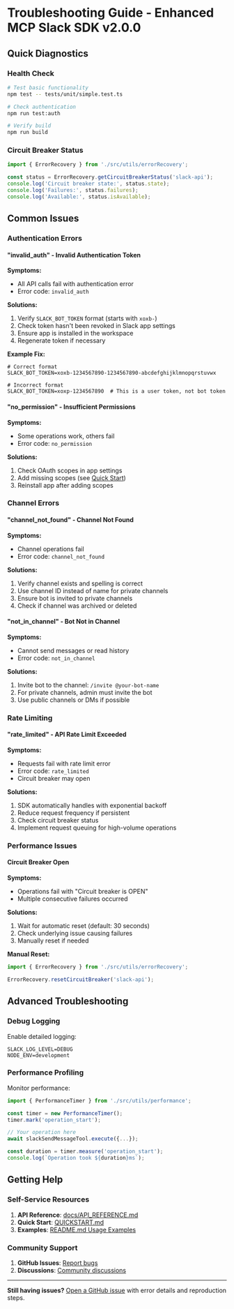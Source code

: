 # Troubleshooting Guide - Enhanced MCP Slack SDK v2.0.0

## Quick Diagnostics

### Health Check
```bash
# Test basic functionality
npm test -- tests/unit/simple.test.ts

# Check authentication
npm run test:auth

# Verify build
npm run build
```

### Circuit Breaker Status
```typescript
import { ErrorRecovery } from './src/utils/errorRecovery';

const status = ErrorRecovery.getCircuitBreakerStatus('slack-api');
console.log('Circuit breaker state:', status.state);
console.log('Failures:', status.failures);
console.log('Available:', status.isAvailable);
```

## Common Issues

### Authentication Errors

#### "invalid_auth" - Invalid Authentication Token
**Symptoms:**
- All API calls fail with authentication error
- Error code: `invalid_auth`

**Solutions:**
1. Verify `SLACK_BOT_TOKEN` format (starts with `xoxb-`)
2. Check token hasn't been revoked in Slack app settings
3. Ensure app is installed in the workspace
4. Regenerate token if necessary

**Example Fix:**
```env
# Correct format
SLACK_BOT_TOKEN=xoxb-1234567890-1234567890-abcdefghijklmnopqrstuvwx

# Incorrect format
SLACK_BOT_TOKEN=xoxp-1234567890  # This is a user token, not bot token
```

#### "no_permission" - Insufficient Permissions
**Symptoms:**
- Some operations work, others fail
- Error code: `no_permission`

**Solutions:**
1. Check OAuth scopes in app settings
2. Add missing scopes (see [Quick Start](../QUICKSTART.md#configure-oauth-scopes))
3. Reinstall app after adding scopes

### Channel Errors

#### "channel_not_found" - Channel Not Found
**Symptoms:**
- Channel operations fail
- Error code: `channel_not_found`

**Solutions:**
1. Verify channel exists and spelling is correct
2. Use channel ID instead of name for private channels
3. Ensure bot is invited to private channels
4. Check if channel was archived or deleted

#### "not_in_channel" - Bot Not in Channel
**Symptoms:**
- Cannot send messages or read history
- Error code: `not_in_channel`

**Solutions:**
1. Invite bot to the channel: `/invite @your-bot-name`
2. For private channels, admin must invite the bot
3. Use public channels or DMs if possible

### Rate Limiting

#### "rate_limited" - API Rate Limit Exceeded
**Symptoms:**
- Requests fail with rate limit error
- Error code: `rate_limited`
- Circuit breaker may open

**Solutions:**
1. SDK automatically handles with exponential backoff
2. Reduce request frequency if persistent
3. Check circuit breaker status
4. Implement request queuing for high-volume operations

### Performance Issues

#### Circuit Breaker Open
**Symptoms:**
- Operations fail with "Circuit breaker is OPEN"
- Multiple consecutive failures occurred

**Solutions:**
1. Wait for automatic reset (default: 30 seconds)
2. Check underlying issue causing failures
3. Manually reset if needed

**Manual Reset:**
```typescript
import { ErrorRecovery } from './src/utils/errorRecovery';

ErrorRecovery.resetCircuitBreaker('slack-api');
```

## Advanced Troubleshooting

### Debug Logging
Enable detailed logging:
```env
SLACK_LOG_LEVEL=DEBUG
NODE_ENV=development
```

### Performance Profiling
Monitor performance:
```typescript
import { PerformanceTimer } from './src/utils/performance';

const timer = new PerformanceTimer();
timer.mark('operation_start');

// Your operation here
await slackSendMessageTool.execute({...});

const duration = timer.measure('operation_start');
console.log(`Operation took ${duration}ms`);
```

## Getting Help

### Self-Service Resources
1. **API Reference**: [docs/API_REFERENCE.md](API_REFERENCE.md)
2. **Quick Start**: [QUICKSTART.md](../QUICKSTART.md)
3. **Examples**: [README.md Usage Examples](../README.md#usage-examples)

### Community Support
1. **GitHub Issues**: [Report bugs](https://github.com/your-org/enhanced-mcp-slack-sdk/issues)
2. **Discussions**: [Community discussions](https://github.com/your-org/enhanced-mcp-slack-sdk/discussions)

---

**Still having issues?** [Open a GitHub issue](https://github.com/your-org/enhanced-mcp-slack-sdk/issues) with error details and reproduction steps.
